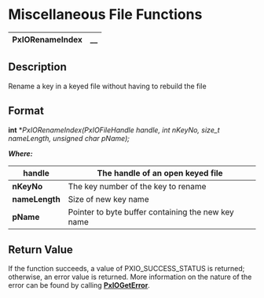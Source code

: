 # Miscellaneous File Functions 

**PxIORenameIndex** |  **__**  
---|---  
  
## Description

Rename a key in a keyed file without having to rebuild the file

## Format

**int** **PxIORenameIndex(PxIOFileHandle handle, int nKeyNo, size_t nameLength, unsigned char *pName);**

**_Where:_**

**handle** |  The handle of an open keyed file  
---|---  
**nKeyNo** |  The key number of the key to rename |   
**nameLength** |  Size of new key name |   
**pName** |  Pointer to byte buffer containing the new key name |   
  
## Return Value

If the function succeeds, a value of PXIO_SUCCESS_STATUS is returned; otherwise, an error value is returned. More information on the nature of the error can be found by calling **[PxIOGetError](../Error%20Functions/PxIOGetError.md)**. 
